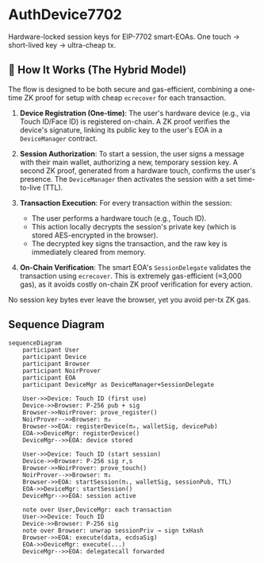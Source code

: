 # AuthDevice7702

Hardware-locked session keys for EIP-7702 smart-EOAs.
One touch → short-lived key → ultra-cheap tx.

## 🔑 How It Works (The Hybrid Model)

The flow is designed to be both secure and gas-efficient, combining a one-time ZK proof for setup with cheap `ecrecover` for each transaction.

1.  **Device Registration (One-time)**: The user's hardware device (e.g., via Touch ID/Face ID) is registered on-chain. A ZK proof verifies the device's signature, linking its public key to the user's EOA in a `DeviceManager` contract.

2.  **Session Authorization**: To start a session, the user signs a message with their main wallet, authorizing a new, temporary session key. A second ZK proof, generated from a hardware touch, confirms the user's presence. The `DeviceManager` then activates the session with a set time-to-live (TTL).

3.  **Transaction Execution**: For every transaction within the session:
    - The user performs a hardware touch (e.g., Touch ID).
    - This action locally decrypts the session's private key (which is stored AES-encrypted in the browser).
    - The decrypted key signs the transaction, and the raw key is immediately cleared from memory.

4.  **On-Chain Verification**: The smart EOA's `SessionDelegate` validates the transaction using `ecrecover`. This is extremely gas-efficient (≈3,000 gas), as it avoids costly on-chain ZK proof verification for every action.

No session key bytes ever leave the browser, yet you avoid per-tx ZK gas.

## Sequence Diagram

```mermaid
sequenceDiagram
    participant User
    participant Device
    participant Browser
    participant NoirProver
    participant EOA
    participant DeviceMgr as DeviceManager+SessionDelegate

    User->>Device: Touch ID (first use)
    Device->>Browser: P-256 pub + sig
    Browser->>NoirProver: prove_register()
    NoirProver-->>Browser: π₀
    Browser->>EOA: registerDevice(π₀, walletSig, devicePub)
    EOA->>DeviceMgr: registerDevice()
    DeviceMgr-->>EOA: device stored

    User->>Device: Touch ID (start session)
    Device->>Browser: P-256 sig r,s
    Browser->>NoirProver: prove_touch()
    NoirProver-->>Browser: π₁
    Browser->>EOA: startSession(π₁, walletSig, sessionPub, TTL)
    EOA->>DeviceMgr: startSession()
    DeviceMgr-->>EOA: session active

    note over User,DeviceMgr: each transaction
    User->>Device: Touch ID
    Device->>Browser: P-256 sig
    note over Browser: unwrap sessionPriv → sign txHash
    Browser->>EOA: execute(data, ecdsaSig)
    EOA->>DeviceMgr: execute(...)
    DeviceMgr-->>EOA: delegatecall forwarded
```


